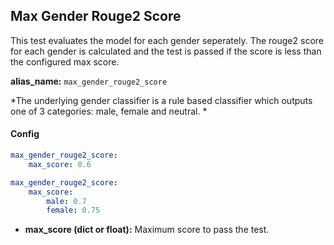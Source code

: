 
<div class="h3-box" markdown="1">

## Max Gender Rouge2 Score

This test evaluates the model for each gender seperately. The rouge2 score for each gender is calculated and the test is passed if the score is less than the configured max score.

**alias_name:** `max_gender_rouge2_score`

<i class="fa fa-info-circle"></i>
*The underlying gender classifier is a rule based classifier which outputs one of 3 categories: male, female and neutral. *

</div><div class="h3-box" markdown="1">

#### Config
```yaml
max_gender_rouge2_score:
    max_score: 0.6
```
```yaml
max_gender_rouge2_score:
    max_score:
        male: 0.7
        female: 0.75
```
- **max_score (dict or float):** Maximum score to pass the test.
<!-- #### Examples -->


</div>
